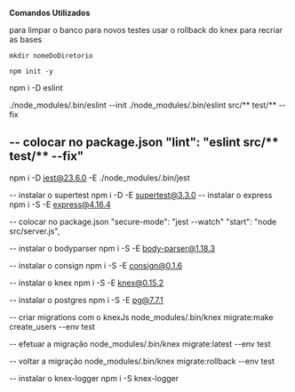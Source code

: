 **Comandos Utilizados**

para limpar o banco para novos testes usar o rollback do knex para recriar as bases

```mkdir nomeDoDiretorio```

```npm init -y```

npm i -D eslint

./node_modules/.bin/eslint --init
./node_modules/.bin/eslint src/** test/** --fix

-- colocar no package.json
"lint": "eslint src/** test/** --fix"
--
npm i -D jest@23.6.0 -E
./node_modules/.bin/jest

-- instalar o supertest
npm i -D -E supertest@3.3.0
-- instalar o express
npm i -S -E express@4.16.4

-- colocar no package.json
"secure-mode": "jest --watch"
"start": "node src/server.js",

-- instalar o bodyparser
npm i -S -E body-parser@1.18.3

-- instalar o consign
npm i -S -E consign@0.1.6

-- instalar o knex
npm i -S -E knex@0.15.2

-- instalar o postgres
npm i -S -E pg@7.7.1

-- criar migrations com o knexJs
node_modules/.bin/knex migrate:make create_users --env test

-- efetuar a migração
node_modules/.bin/knex migrate:latest --env test

-- voltar a migração
node_modules/.bin/knex migrate:rollback --env test

-- instalar o knex-logger
npm i -S knex-logger
